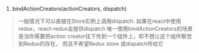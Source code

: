 1. bindActionCreators(actionCreators, dispatch)
  > 一般情况下可以直接在Store实例上调用dispatch.
  如果在react中使用redux，react-redux会提供dispatch
  唯一使用bindActionCreators的场景是当你需要把action creator往下传到一个组件上，却不想让这个组件察觉到Redux的存在，
  而且不希望Redux store 或dispatch传给它
